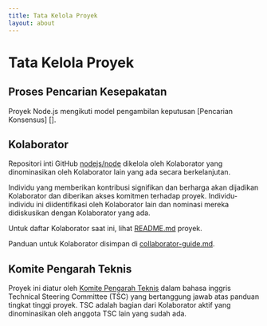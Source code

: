 ```yaml
---
title: Tata Kelola Proyek
layout: about
---
```


# Tata Kelola Proyek

## Proses Pencarian Kesepakatan

Proyek Node.js mengikuti model pengambilan keputusan \[Pencarian Konsensus] \[].

## Kolaborator

Repositori inti GitHub [nodejs/node][] dikelola oleh Kolaborator
yang dinominasikan oleh Kolaborator lain yang ada secara berkelanjutan.

Individu yang memberikan kontribusi signifikan dan berharga akan dijadikan Kolaborator dan diberikan akses komitmen terhadap proyek. Individu-individu ini diidentifikasi oleh Kolaborator lain dan nominasi mereka didiskusikan dengan Kolaborator yang ada.

Untuk daftar Kolaborator saat ini, lihat [README.md][] proyek.

Panduan untuk Kolaborator disimpan di [collaborator-guide.md][].

## Komite Pengarah Teknis

Proyek ini diatur oleh [Komite Pengarah Teknis][technical steering committee (tsc)] dalam bahasa inggris Technical Steering Committee (TSC) yang bertanggung jawab atas panduan tingkat tinggi proyek. TSC adalah bagian dari Kolaborator aktif yang dinominasikan oleh anggota TSC lain yang sudah ada.

[consensus seeking]: https://id.wikipedia.org/wiki/Musyawarah
[readme.md]: https://github.com/nodejs/node/blob/main/README.md#current-project-team-members
[tsc]: https://github.com/nodejs/TSC
[technical steering committee (tsc)]: https://github.com/nodejs/TSC/blob/main/TSC-Charter.md
[collaborator-guide.md]: https://github.com/nodejs/node/blob/main/doc/contributing/collaborator-guide.md
[nodejs/node]: https://github.com/nodejs/node
